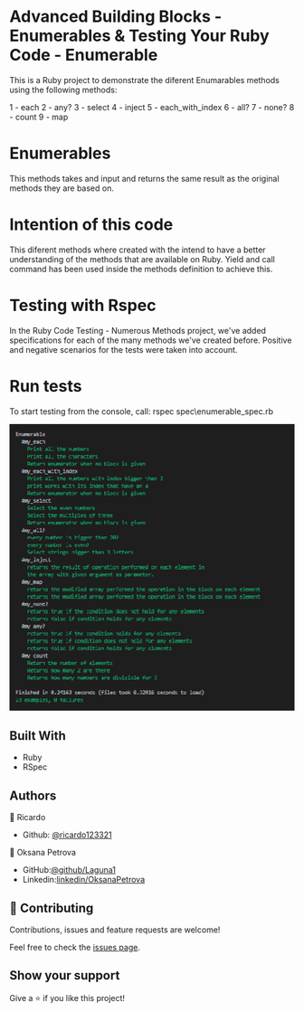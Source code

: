 # Advanced Building Blocks - Enumerables & Testing Your Ruby Code - Enumerable


This is a Ruby project to demonstrate the diferent Enumarables methods using the following methods:

1 - each
2 - any?
3 - select
4 - inject
5 - each_with_index
6 - all?
7 - none?
8 - count
9 - map

# Enumerables

This methods takes and input and returns the same result as the original methods they are based on.

# Intention of this code

This diferent methods where created with the intend to have a better understanding of the methods that are available on Ruby. Yield and call command has been used inside the methods definition to achieve this.

# Testing with Rspec

In the Ruby Code Testing - Numerous Methods project, we've added specifications for each of the many methods we've created before.
Positive and negative scenarios for the tests were taken into account.
# Run tests
To start testing from the console, call: rspec spec\enumerable_spec.rb

![Enumerable Tests](./enumerable_tests.png)


## Built With

- Ruby
- RSpec


## Authors

👤 Ricardo

- Github: [@ricardo123321](https://github.com/ricardo123321)

👤 Oksana Petrova

- GitHub:[@github/Laguna1](https://github.com/Laguna1)
- Linkedin:[linkedin/OksanaPetrova](https://www.linkedin.com/in/oksana-petrova-005bb0145/)

## 🤝 Contributing

Contributions, issues and feature requests are welcome!

Feel free to check the [issues page](https://github.com/ricardo123321/Enumerables/issues).

## Show your support

Give a ⭐️ if you like this project!
